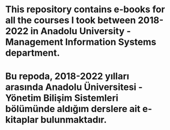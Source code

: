 # This repository contains e-books for all the courses I took between 2018-2022 in Anadolu University - Management Information Systems department.

# Bu repoda, 2018-2022 yılları arasında Anadolu Üniversitesi - Yönetim Bilişim Sistemleri bölümünde aldığım derslere ait e-kitaplar bulunmaktadır.
